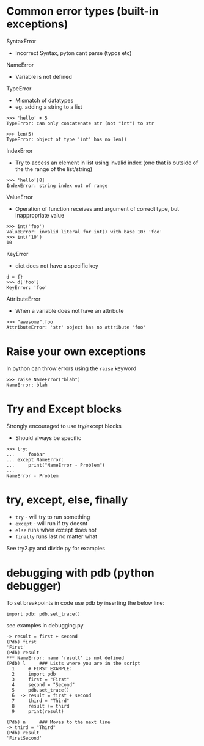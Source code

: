 # Common error types (built-in exceptions)

SyntaxError
- Incorrect Syntax, pyton cant parse (typos etc)

NameError
- Variable is not defined

TypeError
- Mismatch of datatypes
- eg. adding a string to a list
```
>>> 'hello' + 5
TypeError: can only concatenate str (not "int") to str

>>> len(5)
TypeError: object of type 'int' has no len()
```

IndexError
- Try to access an element in list using invalid index (one that is outside of the the range of the list/string)
```
>>> 'hello'[8]
IndexError: string index out of range
```

ValueError
- Operation of function receives and argument of correct type, but inappropriate value
```
>>> int('foo')
ValueError: invalid literal for int() with base 10: 'foo'
>>> int('10')
10
```

KeyError
- dict does not have a specific key
```
d = {}
>>> d['foo']
KeyError: 'foo'
```
AttributeError
- When a variable does not have an attribute
```
>>> "awesome".foo
AttributeError: 'str' object has no attribute 'foo'
```

# Raise your own exceptions
In python can throw errors using the `raise` keyword
```
>>> raise NameError("blah")
NameError: blah
```

# Try and Except blocks
Strongly encouraged to use try/except blocks
- Should always be specific
```
>>> try:
...     foobar
... except NameError:
...     print("NameError - Problem")
...
NameError - Problem
```

# try, except, else, finally
- `try` - will try to run something
- `except` - will run if try doesnt
- `else` runs when except does not
- `finally` runs last no matter what

See try2.py and divide.py for examples

# debugging with pdb (python debugger)

To set breakpoints in code use pdb by inserting the below line:
```
import pdb; pdb.set_trace()
```
see examples in debugging.py
```$ python3 ./21.debugging_and_error_handling/debugging.py
-> result = first + second
(Pdb) first
'First'
(Pdb) result
*** NameError: name 'result' is not defined
(Pdb) l     ### Lists where you are in the script
  1  	# FIRST EXAMPLE:
  2  	import pdb
  3  	first = "First"
  4  	second = "Second"
  5  	pdb.set_trace()
  6  ->	result = first + second
  7  	third = "Third"
  8  	result += third
  9  	print(result)

(Pdb) n     ### Moves to the next line
-> third = "Third"
(Pdb) result
'FirstSecond'
```
